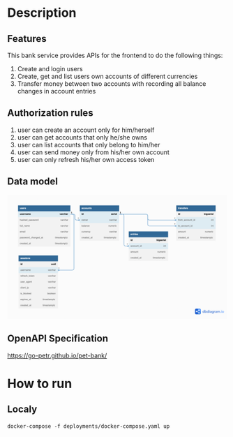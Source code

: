 # Description

## Features

This bank service provides APIs for the frontend to do the following things:
1. Create and login users
2. Create, get and list users own accounts of different currencies
3. Transfer money between two accounts with recording all balance changes in account entries

## Authorization rules 

1. user can create an account only for him/herself
2. user can get accounts that only he/she owns 
3. user can list accounts that only belong to him/her
4. user can send money only from his/her own account 
5. user can only refresh his/her own access token

## Data model
<img src='./bank.png'/>

## OpenAPI Specification

https://go-petr.github.io/pet-bank/

# How to run

## Localy

```
docker-compose -f deployments/docker-compose.yaml up
```
